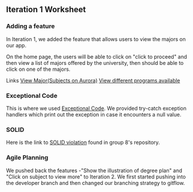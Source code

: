 ## Iteration 1 Worksheet
### Adding a feature
In Iteration 1, we added the feature that allows users to view the majors on our app.

On the home page, the users will be able to click on "click to proceed" and then view a list of majors offered by the university, then should be able to click on one of the majors.

Links
[View Major(Subjects on Aurora)](https://code.cs.umanitoba.ca/3350-winter-2021-a01/umhub-7/-/issues/1)
[View different programs available](https://code.cs.umanitoba.ca/3350-winter-2021-a01/umhub-7/-/issues/2)


### Exceptional Code
This is where we used [Exceptional Code](UMHUB/app/src/main/java/comp3350/umhub/presentation/MajorsActivity.java). We provided try-catch exception handlers which print out the exception in case it encounters a null value. 


### SOLID
Here is the link to [SOLID violation](https://code.cs.umanitoba.ca/3350-winter-2021-a01/group-8-overfeed-the-world/-/issues/20) found in group 8's repository. 

### Agile Planning
We pushed back the features -"Show the illustration of degree plan" and "Click on subject to view more" to Iteration 2. We first started pushing into the developer branch and then changed our branching strategy to gitflow.
